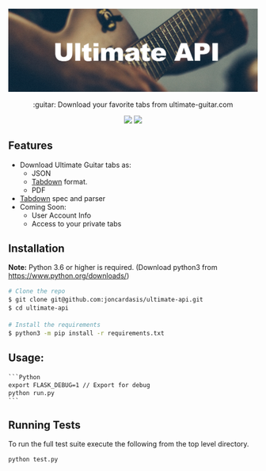 <p align="center">
    <img src=".github/Logo.png" width="600" alt="Ultimate API" />
</p>
<p align="center">:guitar: Download your favorite tabs from ultimate-guitar.com</p>

<p align="center">
  <img src="https://img.shields.io/badge/Python->=3.6-blue.svg" />
  <img src="https://img.shields.io/badge/License-MIT-green.svg" />
</p>

## Features
- Download Ultimate Guitar tabs as:
  - JSON
  - [Tabdown]() format.
  - PDF
- [Tabdown]() spec and parser
- Coming Soon:
    - User Account Info
    - Access to your private tabs


## Installation
**Note:** Python 3.6 or higher is required. (Download python3 from https://www.python.org/downloads/)

```Bash
# Clone the repo
$ git clone git@github.com:joncardasis/ultimate-api.git
$ cd ultimate-api

# Install the requirements
$ python3 -m pip install -r requirements.txt
```

<!-- Create a virtual environment of python3:
    ```Python
    # Install virtualenv:
    # pip install virtualenv
    virtualenv -p /usr/local/bin/python3 venv
    source venv/bin/activate
    ``` -->

## Usage:

    ```Python
    export FLASK_DEBUG=1 // Export for debug
    python run.py
    ```


## Running Tests
To run the full test suite execute the following from the top level directory.
```Python
python test.py
```

